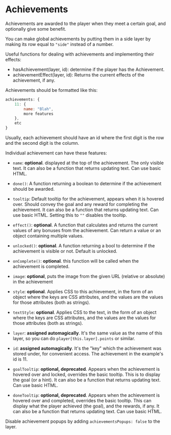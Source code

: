 # Achievements

Achievements are awarded to the player when they meet a certain goal, and optionally give some benefit.

You can make global achievements by putting them in a side layer by making its row equal to `"side"` instead of a number.

Useful functions for dealing with achievements and implementing their effects:

- hasAchievement(layer, id): determine if the player has the Achievement.
- achievementEffect(layer, id): Returns the current effects of the achievement, if any.

Achievements should be formatted like this:

```js
achievements: {
    11: {
        name: "Blah",
        more features
    },
    etc
}
```

Usually, each achievement should have an id where the first digit is the row and the second digit is the column.

Individual achievement can have these features:

- `name`: **optional**. displayed at the top of the achievement. The only visible text. It can also be a function that returns updating text. Can use basic HTML.

- `done()`: A function returning a boolean to determine if the achievement should be awarded.

- `tooltip`: Default tooltip for the achievement, appears when it is hovered over. Should convey the goal and any reward for completing the achievement. It can also be a function that returns updating text. Can use basic HTML. Setting this to `""` disables the tooltip.

- `effect()`: **optional**. A function that calculates and returns the current values of any bonuses from the achievement. Can return a value or an object containing multiple values.

- `unlocked()`: **optional**. A function returning a bool to determine if the achievement is visible or not. Default is unlocked.

- `onComplete()`: **optional**. this function will be called when the achievement is completed.

- `image`: **optional**, puts the image from the given URL (relative or absolute) in the achievement

- `style`: **optional**. Applies CSS to this achievement, in the form of an object where the keys are CSS attributes, and the values are the values for those attributes (both as strings).

- `textStyle`: **optional**. Applies CSS to the text, in the form of an object where the keys are CSS attributes, and the values are the values for those attributes (both as strings).

- `layer`: **assigned automagically**. It's the same value as the name of this layer, so you can do `player[this.layer].points` or similar.

- `id`: **assigned automagically**. It's the "key" which the achievement was stored under, for convenient access. The achievement in the example's id is 11.

- `goalTooltip`: **optional, deprecated**. Appears when the achievement is hovered over and locked, overrides the basic tooltip. This is to display the goal (or a hint). It can also be a function that returns updating text. Can use basic HTML.

- `doneTooltip`: **optional, deprecated**. Appears when the achievement is hovered over and completed, overrides the basic tooltip. This can display what the player achieved (the goal), and the rewards, if any. It can also be a function that returns updating text. Can use basic HTML.

Disable achievement popups by adding `achievementsPopups: false` to the layer.
